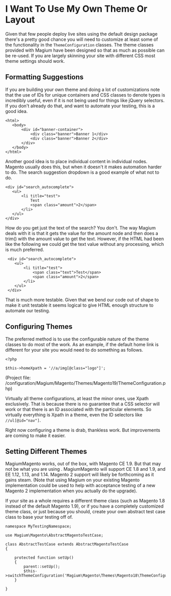# I Want To Use My Own Theme Or Layout

Given that few people deploy live sites using the default design package there's a pretty good chance you will need to customize at least some of the functionality in the `ThemeConfiguration` classes.  The theme classes provided with Magium have been designed so that as much as possible can be re-used.  If you are largely skinning your site with different CSS most theme settings should work.

## Formatting Suggestions

If you are building your own theme and doing a lot of customizations note that the use of IDs for unique containers and CSS classes to denote types is incredibly useful, even if it is not being used for things like jQuery selectors.  If you don't already do that, and want to automate your testing, this is a good idea.

 ```
 <html>
    <body>
        <div id="banner-container">
            <div class="banner">Banner 1</div>
            <div class="banner">Banner 2</div>
        </div>
    </body>
 </html>
 ```

 Another good idea is to place individual content in individual nodes.  Magento usually does this, but when it doesn't it makes automation harder to do.  The search suggestion dropdown is a good example of what not to do.

 ```
 <div id="search_autocomplete">
    <ul>
        <li title="test">
            Test
            <span class="amount">2</span>
        </li>
    </ul>
 </div>
 ```

 How do you get just the text of the search?  You don't.  The way Magium deals with it is that it gets the value for the amount node and then does a trim() with the amount value to get the text.  However, if the HTML had been like the following we could get the text value without any processing, which is much preferred.

 ```
  <div id="search_autocomplete">
     <ul>
         <li title="test">
             <span class="text">Test</span>
             <span class="amount">2</span>
         </li>
     </ul>
  </div>
  ```

  That is much more testable.  Given that we bend our code out of shape to make it unit testable it seems logical to give HTML enough structure to automate our testing.

## Configuring Themes

The preferred method is to use the configurable nature of the theme classes to do most of the work.  As an example, if the default home link is different for your site you would need to do something as follows.

```
<?php

$this->homeXpath = '//a/img[@class="logo"]';
```
(Project file: /configuration/Magium/Magento/Themes/Magento19/ThemeConfiguration.php)

Virtually all theme configurations, at least the minor ones, use Xpath exclusively.  That is because there is no guarantee that a CSS selector will work or that there is an ID associated with the particular elements.  So virtually everything is Xpath in a theme, even the ID selectors like `//ul[@id="nav"]`.

Right now configuring a theme is drab, thankless work.  But improvements are coming to make it easier.

## Setting Different Themes

MagiumMagento works, out of the box, with Magento CE 1.9.  But that may not be what you are using .  MagiumMagento will support CE 1.8 and 1.9, and EE 1.12, 1.13, and 1.14.  Magento 2 support will likely be forthcoming as it gains steam.  (Note that using Magium on your existing Magento implementation could be used to help with acceptance testing of a new Magento 2 implementation when you actually do the upgrade).

If your site as a whole requires a different theme class (such as Magento 1.8 instead of the default Magento 1.9), or if you have a completely customized theme class, or just because you should, create your own abstract test case class to base your testing off of.

```
namespace MyTestingNamespace;

use Magium\Magento\AbstractMagentoTestCase;

class AbstractTestCase extends AbstractMagentoTestCase
{

    protected function setUp()
    {
        parent::setUp();
        $this->switchThemeConfiguration('Magium\Magento\Themes\Magento18\ThemeConfiguration');
    }

}


```